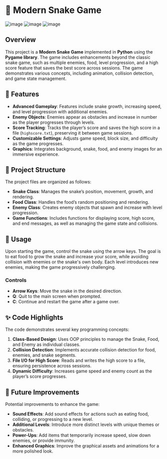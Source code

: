 # 🐍 Modern Snake Game
![image](https://github.com/user-attachments/assets/04c12211-6942-4606-b9f5-5674e40be111)
![image](https://github.com/user-attachments/assets/9addec0a-5dd5-4b1a-9a3f-0c694f1a036d)
![image](https://github.com/user-attachments/assets/549da0b6-becd-482b-a141-60572e5c2cbc)


## Overview

This project is a **Modern Snake Game** implemented in **Python** using the **Pygame library**. The game includes enhancements beyond the classic snake game, such as multiple enemies, food, level progression, and a high score feature that saves the best score across sessions. The game demonstrates various concepts, including animation, collision detection, and game state management.

## 🚀 Features

- **Advanced Gameplay**: Features include snake growth, increasing speed, and level progression with additional enemies.
- **Enemy Objects**: Enemies appear as obstacles and increase in number as the player progresses through levels.
- **Score Tracking**: Tracks the player’s score and saves the high score in a file (`highscore.txt`), preserving it between game sessions.
- **Customizable Settings**: Adjusts game speed, block size, and difficulty as the game progresses.
- **Graphics**: Integrates background, snake, food, and enemy images for an immersive experience.

## 📂 Project Structure

The project files are organized as follows:

- **Snake Class**: Manages the snake’s position, movement, growth, and rendering.
- **Food Class**: Handles the food’s random positioning and rendering.
- **Enemy Class**: Creates enemy objects that spawn and increase with level progression.
- **Game Functions**: Includes functions for displaying score, high score, and end messages, as well as managing the game state and collisions.

## 📝 Usage

Upon starting the game, control the snake using the arrow keys. The goal is to eat food to grow the snake and increase your score, while avoiding collision with enemies or the snake's own body. Each level introduces new enemies, making the game progressively challenging.

### Controls

- **Arrow Keys**: Move the snake in the desired direction.
- **Q**: Quit to the main screen when prompted.
- **C**: Continue and restart the game after a game over.

## ✨ Code Highlights

The code demonstrates several key programming concepts:

1. **Class-Based Design**: Uses OOP principles to manage the Snake, Food, and Enemy as individual classes.
2. **Collision Detection**: Implements accurate collision detection for food, enemies, and snake segments.
3. **File I/O for High Score**: Reads and writes the high score to a file, ensuring persistence across sessions.
4. **Dynamic Difficulty**: Increases game speed and enemy count as the player’s score progresses.

## 🔧 Future Improvements

Potential improvements to enhance the game:

- **Sound Effects**: Add sound effects for actions such as eating food, colliding, or progressing to a new level.
- **Additional Levels**: Introduce more distinct levels with unique themes or obstacles.
- **Power-Ups**: Add items that temporarily increase speed, slow down enemies, or provide immunity.
- **Enhanced Graphics**: Improve the graphical assets and animations for a more polished look.
